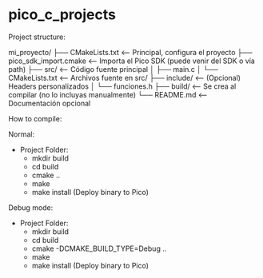 # pico_c_projects

Project structure:

mi_proyecto/
├── CMakeLists.txt             <-- Principal, configura el proyecto
├── pico_sdk_import.cmake     <-- Importa el Pico SDK (puede venir del SDK o vía path)
├── src/                      <-- Código fuente principal
│   ├── main.c
│   └── CMakeLists.txt        <-- Archivos fuente en src/
├── include/                  <-- (Opcional) Headers personalizados
│   └── funciones.h
├── build/                    <-- Se crea al compilar (no lo incluyas manualmente)
└── README.md                 <-- Documentación opcional




How to compile:

Normal:
- Project Folder:
  - mkdir build
  - cd build
  - cmake ..
  - make
  - make install (Deploy binary to Pico)

Debug mode:
- Project Folder:
  - mkdir build
  - cd build
  - cmake -DCMAKE_BUILD_TYPE=Debug ..
  - make
  - make install (Deploy binary to Pico)

